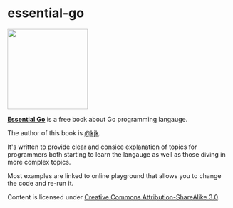 # essential-go
<img width="180px" src="https://www.programming-books.io/covers/Go.png">

[**Essential Go**](https://www.programming-books.io/essential/go/) is a free book about Go programming langauge.

The author of this book is [@kjk](https://github.com/kjk).

It's written to provide clear and consice explanation of topics for programmers both starting to learn the langauge as well as those diving in more complex topics.

Most examples are linked to online playground that allows you to change the code and re-run it.



Content is licensed under [Creative Commons Attribution-ShareAlike 3.0](https://creativecommons.org/licenses/by-sa/3.0).
